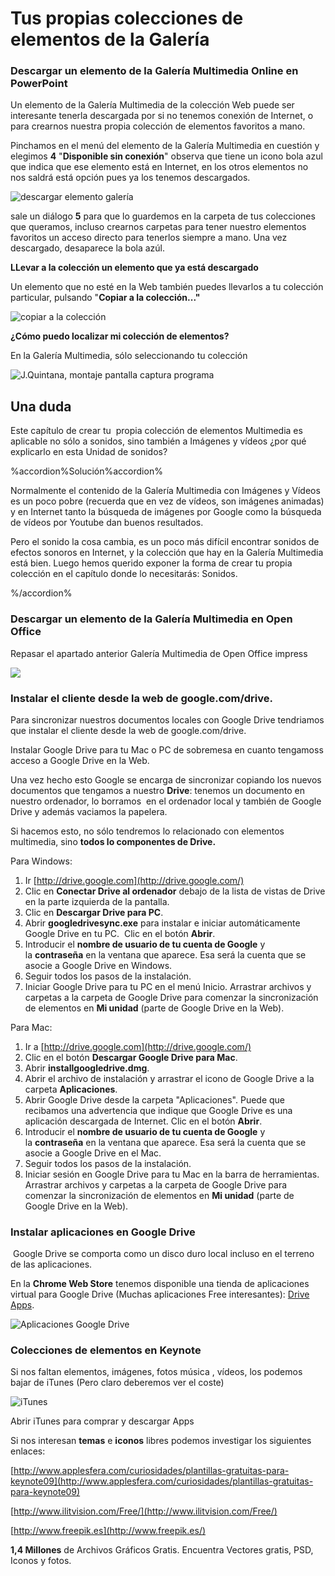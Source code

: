 # Tus propias colecciones de elementos de la Galería

### Descargar un elemento de la Galería Multimedia Online en PowerPoint

Un elemento de la Galería Multimedia de la colección Web puede ser interesante tenerla descargada por si no tenemos conexión de Internet, o para crearnos nuestra propia colección de elementos favoritos a mano.

Pinchamos en el menú del elemento de la Galería Multimedia en cuestión y elegimos **4** "**Disponible sin conexión**" observa que tiene un icono bola azul que indica que ese elemento está en Internet, en los otros elementos no nos saldrá está opción pues ya los tenemos descargados.


![descargar elemento galería](img/desgargar-elemento-galeria.png "desgargar elemento galería")






sale un diálogo **5** para que lo guardemos en la carpeta de tus colecciones que queramos, incluso crearnos carpetas para tener nuestro elementos favoritos un acceso directo para tenerlos siempre a mano. Una vez descargado, desaparece la bola azúl. 

**LLevar a la colección un elemento que ya está descargado**

Un elemento que no esté en la Web también puedes llevarlos a tu colección particular, pulsando "**Copiar a la colección..."**


![copiar a la colección](img/copiar-a-la-coleccion.png "Copiar a la colección")






**¿Cómo puedo localizar mi colección de elementos?**

En la Galería Multimedia, sólo seleccionando tu colección


![J.Quintana, montaje pantalla captura programa](img/sonido5.PNG)


## Una duda

Este capítulo de crear tu  propia colección de elementos Multimedia es aplicable no sólo a sonidos, sino también a Imágenes y vídeos ¿por qué explicarlo en esta Unidad de sonidos?

%accordion%Solución%accordion%

Normalmente el contenido de la Galería Multimedia con Imágenes y Vídeos es un poco pobre (recuerda que en vez de vídeos, son imágenes animadas) y en Internet tanto la búsqueda de imágenes por Google como la búsqueda de vídeos por Youtube dan buenos resultados.

Pero el sonido la cosa cambia, es un poco más difícil encontrar sonidos de efectos sonoros en Internet, y la colección que hay en la Galería Multimedia está bien. Luego hemos querido exponer la forma de crear tu propia colección en el capítulo donde lo necesitarás: Sonidos.

%/accordion%



### Descargar un elemento de la Galería Multimedia en Open Office

Repasar el apartado anterior Galería Multimedia de Open Office impress


![](img/openclipart-banner.png)


### Instalar el cliente desde la web de google.com/drive.

Para sincronizar nuestros documentos locales con Google Drive tendriamos que instalar el cliente desde la web de google.com/drive.

Instalar Google Drive para tu Mac o PC de sobremesa en cuanto tengamoss acceso a Google Drive en la Web.

Una vez hecho esto Google se encarga de sincronizar copiando los nuevos documentos que tengamos a nuestro **Drive**: tenemos un documento en nuestro ordenador, lo borramos  en el ordenador local y también de Google Drive y además vaciamos la papelera.

Si hacemos esto, no sólo tendremos lo relacionado con elementos multimedia, sino **todos lo componentes de Drive.**

Para Windows: 

1.  Ir [http://drive.google.com](http://drive.google.com/)
2.  Clic en **Conectar Drive al ordenador** debajo de la lista de vistas de Drive en la parte izquierda de la pantalla.
3.  Clic en **Descargar Drive para PC**.
4.  Abrir **googledrivesync.exe** para instalar e iniciar automáticamente Google Drive en tu PC.  Clic en el botón **Abrir**.
5.  Introducir el **nombre de usuario de tu cuenta de Google** y la **contraseña** en la ventana que aparece. Esa será la cuenta que se asocie a Google Drive en Windows.
6.  Seguir todos los pasos de la instalación.
7.  Iniciar Google Drive para tu PC en el menú Inicio. Arrastrar archivos y carpetas a la carpeta de Google Drive para comenzar la sincronización de elementos en **Mi unidad** (parte de Google Drive en la Web).

Para Mac:

1.  Ir a [http://drive.google.com](http://drive.google.com/)
2.  Clic en el botón **Descargar Google Drive para Mac**.
3.  Abrir **installgoogledrive.dmg**.
4.  Abrir el archivo de instalación y arrastrar el icono de Google Drive a la carpeta **Aplicaciones**.
5.  Abrir Google Drive desde la carpeta "Aplicaciones". Puede que recibamos una advertencia que indique que Google Drive es una aplicación descargada de Internet. Clic en el botón **Abrir**.
6.  Introducir el **nombre de usuario de tu cuenta de Google** y la **contraseña** en la ventana que aparece. Esa será la cuenta que se asocie a Google Drive en el Mac.
7.  Seguir todos los pasos de la instalación.
8.  Iniciar sesión en Google Drive para tu Mac en la barra de herramientas. Arrastrar archivos y carpetas a la carpeta de Google Drive para comenzar la sincronización de elementos en **Mi unidad** (parte de Google Drive en la Web).

### Instalar aplicaciones en Google Drive

 Google Drive se comporta como un disco duro local incluso en el terreno de las aplicaciones.

En la **Chrome Web Store** tenemos disponible una tienda de aplicaciones virtual para Google Drive (Muchas aplicaciones Free interesantes): [Drive Apps](https://chrome.google.com/webstore/category/collection/drive_apps).


![Aplicaciones Google Drive](img/aplicaciones-google-drive.png "Aplicaciones Google Drive")






### Colecciones de elementos en Keynote

Si nos faltan elementos, imágenes, fotos música , vídeos, los podemos bajar de iTunes (Pero claro deberemos ver el coste)


![iTunes](img/iTunes.png "iTunes")






Abrir iTunes para comprar y descargar Apps

Si nos interesan **temas** e **iconos** libres podemos investigar los siguientes enlaces: 

[http://www.applesfera.com/curiosidades/plantillas-gratuitas-para-keynote09](http://www.applesfera.com/curiosidades/plantillas-gratuitas-para-keynote09)

[http://www.ilitvision.com/Free/](http://www.ilitvision.com/Free/)

[http://www.freepik.es](http://www.freepik.es/)

**1,4 Millones** de Archivos Gráficos Gratis. Encuentra Vectores gratis, PSD, Iconos y fotos.

